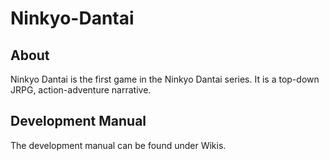 # Ninkyo-Dantai

## About

Ninkyo Dantai is the first game in the Ninkyo Dantai series. It is a top-down JRPG, action-adventure narrative. 

## Development Manual

The development manual can be found under Wikis.
